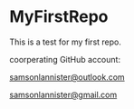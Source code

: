 # MyFirstRepo
This is a test for my first repo.

coorperating GitHub account:

  samsonlannister@outlook.com
  
  samsonlannister@gmail.com
